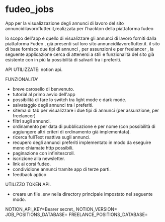 # fudeo_jobs
App per la visualizzazione degli annunci di lavoro del sito annuncidilavoroflutter.it,realizzata per l'hackton della piattaforma fudeo  

lo scopo dell'app è quello di visualizzare gli annunci di lavoro forniti dalla piattaforma Fudeo , già presenti sul loro sito
annuncidilavoroflutter.it.
il sito di base fornisce due tipi di annunci , per assunzioni e per freelancer , la seguente applicazione cerca di attenersi a stili e 
funzionalità del sito già esistente con in più la possibilità di salvarli tra i preferiti.

API UTILIZZATE: notion api.

FUNZIONALITA'

- breve carosello di benvenuto.
- tutorial al primo avvio  dell'app
- possibilità di fare lo switch tra light mode e dark mode.
- salvataggio degli annunci tra i preferiti.
- sitema di tab per visualizzare  i due tipi di annunci (per assunzione, per freelancer)
- filtri sugli annunci.
- ordinamento per data di pubblicazione e per nome (con possibilità di aggiungere altri criteri di ordinamento già implementata).
- ricerca fullText reattiva sugli annunci.
- recuperò degli annunci preferiti implementato in modo da eseguire meno chiamate http possibili.
- paginazione con infinitescroll.
- iscrizione alla newsletter.
- link ai corsi fudeo.
- condividione annunci tramite app di terze parti.
- feedback aptico 

UTILIZZO TOKEN API.

- creare un file .env nella directory principale impostato nel seguente modo.


NOTION_API_KEY=Bearer secret_<API TOEN>
NOTION_VERSION=<NOTION VERSION>
JOB_POSITIONS_DATABASE=<ID DATABASE ANNUNCI LAVORO>
FREELANCE_POSITIONS_DATABASE=<ID DATABASE ANNUNCI FREELANCE>
